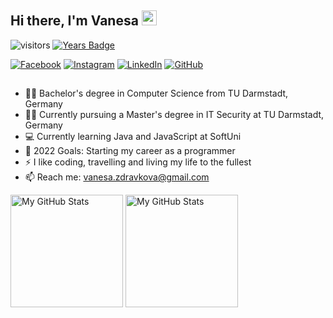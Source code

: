 ## Hi there, I'm Vanesa <img src="https://media.giphy.com/media/hvRJCLFzcasrR4ia7z/giphy.gif" width="24px" height="24px">

![visitors](https://visitor-badge.glitch.me/badge?page_id=vanesazdravkova)
[![Years Badge](https://badges.pufler.dev/years/vanesazdravkova)](https://badges.pufler.dev)

[![Facebook](https://img.shields.io/badge/-Facebook-00B2FF?style=flat-square&logo=Facebook&logoColor=white)](https://www.facebook.com/vanessa.zdravkova/)
[![Instagram](https://img.shields.io/badge/-Instagram-e4405f?style=flat-square&logo=Instagram&logoColor=white)](https://www.instagram.com/vanesa_zdravkova/) 
[![LinkedIn](https://img.shields.io/badge/-LinkedIn-0e76a8?style=flat-square&logo=Linkedin&logoColor=white)]() 
[![GitHub](https://img.shields.io/badge/-Github-000000?style=flat-square&logo=Github&logoColor=white)](https://github.com/vanesazdravkova)

##

- :woman_student: Bachelor's degree in Computer Science from TU Darmstadt, Germany
- :woman_student: Currently pursuing a Master's degree in IT Security at TU Darmstadt, Germany
- 💻 Currently learning Java and JavaScript at SoftUni
- 🥅 2022 Goals: Starting my career as a programmer
- ⚡ I like coding, travelling and living my life to the fullest
- 📫 Reach me: vanesa.zdravkova@gmail.com

<p>
  <!-- <summary>:zap: GitHub Stats</summary> -->
  <img height="180em" alt="My GitHub Stats" src="https://github-readme-stats.vercel.app/api?username=vanesazdravkova&show_icons=true&bg_color=00000000&hide_border=true&text_color=3498db&&count_private=true&include_all_commits=true" />

  <img height="180em" alt="My GitHub Stats" src="https://github-readme-stats.vercel.app/api/top-langs/?username=vanesazdravkova&langs_count=8&layout=compact&hide_border=true&bg_color=00000000&text_color=3498db&&count_private=true&include_all_commits=true" />
</p>
